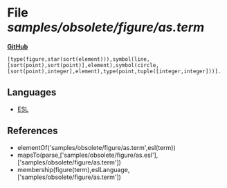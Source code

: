 # File _samples/obsolete/figure/as.term_
**[GitHub](https://github.com/softlang/yas/blob/master/samples/obsolete/figure/as.term)**
```
[type(figure,star(sort(element))),symbol(line,[sort(point),sort(point)],element),symbol(circle,[sort(point),integer],element),type(point,tuple([integer,integer]))].
```

## Languages
* [ESL](../languages/ESL.md)

## References
* elementOf('samples/obsolete/figure/as.term',esl(term))
* mapsTo(parse,['samples/obsolete/figure/as.esl'],['samples/obsolete/figure/as.term'])
* membership(figure(term),eslLanguage,['samples/obsolete/figure/as.term'])
